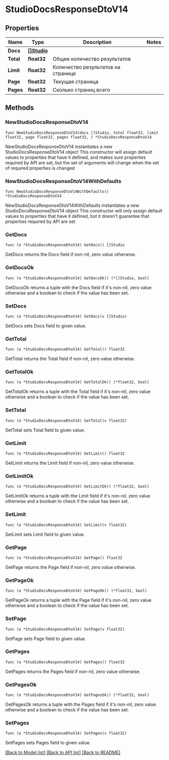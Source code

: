 # StudioDocsResponseDtoV14

## Properties

Name | Type | Description | Notes
------------ | ------------- | ------------- | -------------
**Docs** | [**[]Studio**](Studio.md) |  | 
**Total** | **float32** | Общее количество результатов | 
**Limit** | **float32** | Количество результатов на странице | 
**Page** | **float32** | Текущая страница | 
**Pages** | **float32** | Сколько страниц всего | 

## Methods

### NewStudioDocsResponseDtoV14

`func NewStudioDocsResponseDtoV14(docs []Studio, total float32, limit float32, page float32, pages float32, ) *StudioDocsResponseDtoV14`

NewStudioDocsResponseDtoV14 instantiates a new StudioDocsResponseDtoV14 object
This constructor will assign default values to properties that have it defined,
and makes sure properties required by API are set, but the set of arguments
will change when the set of required properties is changed

### NewStudioDocsResponseDtoV14WithDefaults

`func NewStudioDocsResponseDtoV14WithDefaults() *StudioDocsResponseDtoV14`

NewStudioDocsResponseDtoV14WithDefaults instantiates a new StudioDocsResponseDtoV14 object
This constructor will only assign default values to properties that have it defined,
but it doesn't guarantee that properties required by API are set

### GetDocs

`func (o *StudioDocsResponseDtoV14) GetDocs() []Studio`

GetDocs returns the Docs field if non-nil, zero value otherwise.

### GetDocsOk

`func (o *StudioDocsResponseDtoV14) GetDocsOk() (*[]Studio, bool)`

GetDocsOk returns a tuple with the Docs field if it's non-nil, zero value otherwise
and a boolean to check if the value has been set.

### SetDocs

`func (o *StudioDocsResponseDtoV14) SetDocs(v []Studio)`

SetDocs sets Docs field to given value.


### GetTotal

`func (o *StudioDocsResponseDtoV14) GetTotal() float32`

GetTotal returns the Total field if non-nil, zero value otherwise.

### GetTotalOk

`func (o *StudioDocsResponseDtoV14) GetTotalOk() (*float32, bool)`

GetTotalOk returns a tuple with the Total field if it's non-nil, zero value otherwise
and a boolean to check if the value has been set.

### SetTotal

`func (o *StudioDocsResponseDtoV14) SetTotal(v float32)`

SetTotal sets Total field to given value.


### GetLimit

`func (o *StudioDocsResponseDtoV14) GetLimit() float32`

GetLimit returns the Limit field if non-nil, zero value otherwise.

### GetLimitOk

`func (o *StudioDocsResponseDtoV14) GetLimitOk() (*float32, bool)`

GetLimitOk returns a tuple with the Limit field if it's non-nil, zero value otherwise
and a boolean to check if the value has been set.

### SetLimit

`func (o *StudioDocsResponseDtoV14) SetLimit(v float32)`

SetLimit sets Limit field to given value.


### GetPage

`func (o *StudioDocsResponseDtoV14) GetPage() float32`

GetPage returns the Page field if non-nil, zero value otherwise.

### GetPageOk

`func (o *StudioDocsResponseDtoV14) GetPageOk() (*float32, bool)`

GetPageOk returns a tuple with the Page field if it's non-nil, zero value otherwise
and a boolean to check if the value has been set.

### SetPage

`func (o *StudioDocsResponseDtoV14) SetPage(v float32)`

SetPage sets Page field to given value.


### GetPages

`func (o *StudioDocsResponseDtoV14) GetPages() float32`

GetPages returns the Pages field if non-nil, zero value otherwise.

### GetPagesOk

`func (o *StudioDocsResponseDtoV14) GetPagesOk() (*float32, bool)`

GetPagesOk returns a tuple with the Pages field if it's non-nil, zero value otherwise
and a boolean to check if the value has been set.

### SetPages

`func (o *StudioDocsResponseDtoV14) SetPages(v float32)`

SetPages sets Pages field to given value.



[[Back to Model list]](../README.md#documentation-for-models) [[Back to API list]](../README.md#documentation-for-api-endpoints) [[Back to README]](../README.md)


